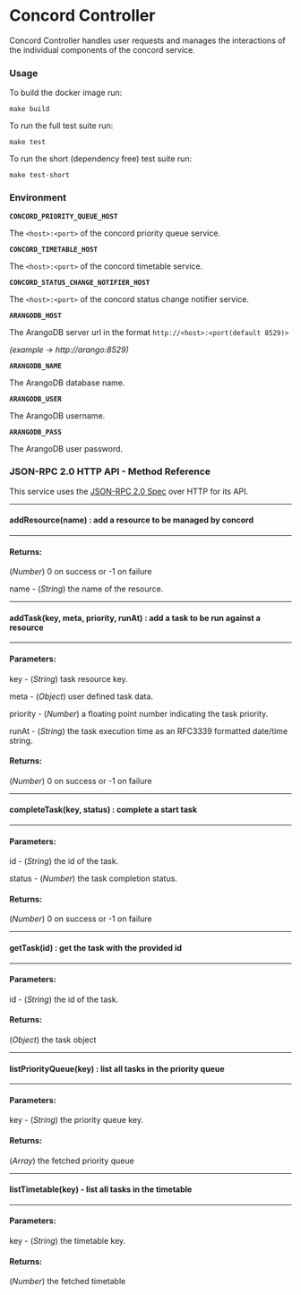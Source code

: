 # Concord Controller

Concord Controller handles user requests and manages the interactions of the individual components of the concord service.

### Usage
To build the docker image run:

`make build`

To run the full test suite run:

`make test`

To run the short (dependency free) test suite run:

`make test-short`

### Environment

**`CONCORD_PRIORITY_QUEUE_HOST`**

The `<host>:<port>` of the concord priority queue service.

**`CONCORD_TIMETABLE_HOST`**

The `<host>:<port>` of the concord timetable service.

**`CONCORD_STATUS_CHANGE_NOTIFIER_HOST`**

The `<host>:<port>` of the concord status change notifier service.

**`ARANGODB_HOST`**

The ArangoDB server url in the format `http://<host>:<port(default 8529)>`

*(example -> http://arango:8529)*

**`ARANGODB_NAME`**

The ArangoDB database name.

**`ARANGODB_USER`**

The ArangoDB username.

**`ARANGODB_PASS`**

The ArangoDB user password.

### JSON-RPC 2.0 HTTP API - Method Reference

This service uses the [JSON-RPC 2.0 Spec](http://www.jsonrpc.org/specification) over HTTP for its API.

---
#### addResource(name) : add a resource to be managed by concord
---

#### Returns:
(*Number*) 0 on success or -1 on failure

name - (*String*) the name of the resource.

---
#### addTask(key, meta, priority, runAt) : add a task to be run against a resource
---

#### Parameters:

key - (*String*) task resource key.

meta - (*Object*) user defined task data.

priority - (*Number*) a floating point number indicating the task priority.

runAt - (*String*) the task execution time as an RFC3339 formatted date/time string.

#### Returns:
(*Number*) 0 on success or -1 on failure

---
#### completeTask(key, status) : complete a start task
---

#### Parameters:

id - (*String*) the id of the task.

status - (*Number*) the task completion status.

#### Returns:
(*Number*) 0 on success or -1 on failure

---
#### getTask(id) : get the task with the provided id
---

#### Parameters:

id - (*String*) the id of the task.

#### Returns:
(*Object*) the task object

---
#### listPriorityQueue(key) : list all tasks in the priority queue
---

#### Parameters:

key - (*String*) the priority queue key.

#### Returns:
(*Array*) the fetched priority queue

---
#### listTimetable(key) - list all tasks in the timetable
---

#### Parameters:

key - (*String*) the timetable key.

#### Returns:
(*Number*) the fetched timetable


